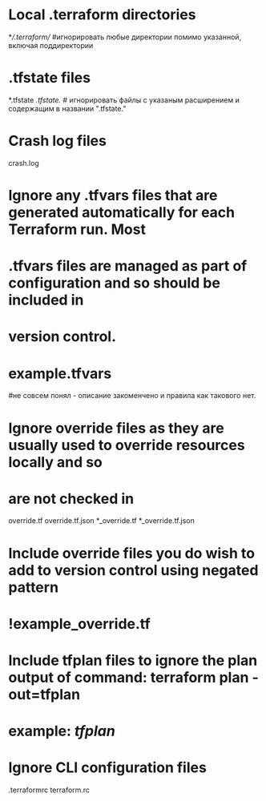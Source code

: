 # Local .terraform directories
**/.terraform/* #игнорировать любые директории помимо указанной, включая поддиректории

# .tfstate files
*.tfstate 
*.tfstate.* # игнорировать файлы с указаным расширением и содержащим в названии ".tfstate."

# Crash log files
crash.log

# Ignore any .tfvars files that are generated automatically for each Terraform run. Most
# .tfvars files are managed as part of configuration and so should be included in
# version control.
#
# example.tfvars
#не совсем понял - описание закоменчено и правила как такового нет.

# Ignore override files as they are usually used to override resources locally and so
# are not checked in
override.tf
override.tf.json
*_override.tf
*_override.tf.json

# Include override files you do wish to add to version control using negated pattern
#
# !example_override.tf

# Include tfplan files to ignore the plan output of command: terraform plan -out=tfplan
# example: *tfplan*

# Ignore CLI configuration files
.terraformrc
terraform.rc